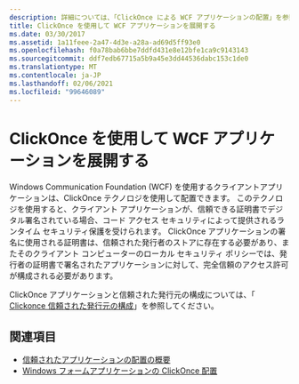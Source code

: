 ```yaml
---
description: 詳細については、「ClickOnce による WCF アプリケーションの配置」を参照してください。
title: ClickOnce を使用して WCF アプリケーションを展開する
ms.date: 03/30/2017
ms.assetid: 1a11feee-2a47-4d3e-a28a-ad69d5ff93e0
ms.openlocfilehash: f0a78bab6bbe7ddfd431e8e12bfe1ca9c9143143
ms.sourcegitcommit: ddf7edb67715a5b9a45e3dd44536dabc153c1de0
ms.translationtype: MT
ms.contentlocale: ja-JP
ms.lasthandoff: 02/06/2021
ms.locfileid: "99646089"
---
```

# <a name="deploying-wcf-applications-with-clickonce"></a>ClickOnce を使用して WCF アプリケーションを展開する

Windows Communication Foundation (WCF) を使用するクライアントアプリケーションは、ClickOnce テクノロジを使用して配置できます。 このテクノロジを使用すると、クライアント アプリケーションが、信頼できる証明書でデジタル署名されている場合、コード アクセス セキュリティによって提供されるランタイム セキュリティ保護を受けられます。 ClickOnce アプリケーションの署名に使用される証明書は、信頼された発行者のストアに存在する必要があり、またそのクライアント コンピューターのローカル セキュリティ ポリシーでは、発行者の証明書で署名されたアプリケーションに対して、完全信頼のアクセス許可が構成される必要があります。  
  
 ClickOnce アプリケーションと信頼された発行元の構成については、「 [Clickonce 信頼された発行元の構成](/previous-versions/dotnet/articles/ms996418(v=msdn.10))」を参照してください。  
  
## <a name="see-also"></a>関連項目

- [信頼されたアプリケーションの配置の概要](/visualstudio/deployment/trusted-application-deployment-overview)
- [Windows フォームアプリケーションの ClickOnce 配置](/previous-versions/visualstudio/visual-studio-2008/wh45kb66(v=vs.90))
